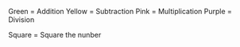 Green = Addition
Yellow = Subtraction
Pink = Multiplication
Purple = Division

Square = Square the nunber